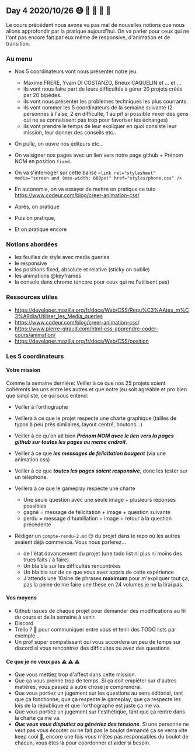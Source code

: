 ## Day 4 2020/10/26 :mask: :triangular_ruler: :art: :iphone: :rabbit2:

Le cours précédent nous avons vu pas mal de nouvelles notions que nous allons approfondir par la pratique aujourd'hui.
On va parler pour ceux qui ne l'ont pas encore fait par eux même de responsive, d'animation et de transition.

### Au menu

* Nos 5 coordinateurs vont nous présenter notre jeu.

  * Maxime FRERE, Yvain DI COSTANZO, Brieux CAQUELIN et ... et ...
  * ils vont nous faire part de leurs difficultés à gérer 20 projets créés par 20 bipèdes.
  * ils vont nous présenter les problèmes techniques les plus courrants.
  * ils vont nommer les 5 coordinateurs de la semaine suivante (2 personnes à l'aise, 2 en difficulté, 1 au pif si possible mixer des gens qui ne se connaissent pas trop pour favoriser les échanges)
  * ils vont prendre le temps de leur expliquer en quoi consiste leur mission, leur donner des conseils etc..
  
* On pulle, on ouvre nos éditeurs etc..

* On va signer nos pages avec un lien vers notre page github + Prénom NOM en position `fixed`.

* On va s'interroger sur cette balise `<link rel="stylesheet" media="screen and (max-width: 600px)" href="styles/phone.css" />`

* En autonomie, on va essayer de mettre en pratique ce tuto https://www.codeur.com/blog/creer-animation-css/

* Après, on pratique
* Puis on pratique,
* Et on pratique encore

### Notions abordées

* les feuilles de style avec media queries
* le responsive
* les positions fixed, absolute et relative (sticky on oublie)
* les animations @keyframes
* la console dans chrome (encore pour ceux qui ne l'utilisent pas)

### Ressources utiles

* https://developer.mozilla.org/fr/docs/Web/CSS/Requ%C3%AAtes_m%C3%A9dia/Utiliser_les_Media_queries
* https://www.codeur.com/blog/creer-animation-css/
* https://www.pierre-giraud.com/html-css-apprendre-coder-cours/animation/
* https://developer.mozilla.org/fr/docs/Web/CSS/position

### Les 5 coordinateurs

#### Votre mission

Comme la semaine dernière: Veiller à ce que nos 25 projets soient cohérents les uns entre les autres et que notre jeu soit agréable et pro bien que simpliste, ce qui sous entend:

* Veiller à l'orthographe

* Veillera à ce que le projet respecte une charte graphique (tailles de typos à peu près similaires, layout centré, boutons...)

* Veiller à ce qu'on ait bien ***Prénom NOM avec le lien vers la pages github sur toutes les pages au meme endroit***.

* Veiller à ce que ***les messages de felicitation bougent*** (via une animation css)

* Veiller à ce que ***toutes les pages soient responsive***, donc les tester sur un téléphone.

* Veillera à ce que le gameplay respecte une charte 
  * Une seule question avec une seule image + plusieurs réponses possibles
  * gagné = message de félicitation + image + question suivante
  * perdu = message d'humiliation + image + retour à la question précédente
  
* Rédiger un `compte-rendu-2.md` :smirk: du projet dans le repo où les autres avaient déjà commencé. Vous nous parlerez...
  * de l'état davancement du projet (une todo list ni plus ni moins des trucs faits / à faire)
  * Un bla bla sur les difficultés rencontrées
  * Un bla bla sur de ce que vous avez appris de cette expérience 
  * J'attends une 10aine de phrases **maximum** pour m'expliquer tout ça, pas la peine de me faire une thèse en 24 volumes je ne la lirai pas.

#### Vos moyens

* Github issues de chaque projet pour demander des modifications au fil du cours et de la semaine à venir.
* Discord
* Trello ? :eyes: pour communiquer entre vous et tenir des TODO lists par exemple...
* Un prof super compatissant qui vous accordera un peu de temps sur discord si vous rencontrez des difficultés ou avez des questions.

#### Ce que je ne veux pas :warning: :warning: :warning:

* Que vous mettiez trop d'affect dans cette mission.
* Que ça vous prenne trop de temps. Si ça doit empiéter sur d'autres matières, vous passez à autre chose je comprendrai.
* Que vous portiez un jugement sur les questions au sens éditorial, tant que ça fonctionne, que ça respecte le gameplay, que ça respecte les lois de la république et que l'orthographe est juste ça me va.
* Que vous portiez un jugement sur l'esthétique, tant que ça rentre dans la charte ça me va.
* ***Que vous vous disputiez ou génériez des tensions***. Si une personne ne veut pas vous écouter ou ne fait pas le boulot demandé ça se verra vite keep cool :rainbow:, encore une fois vous n'êtes pas responsables du boulot de chacun, vous êtes là pour coordonner et aider si besoin.


